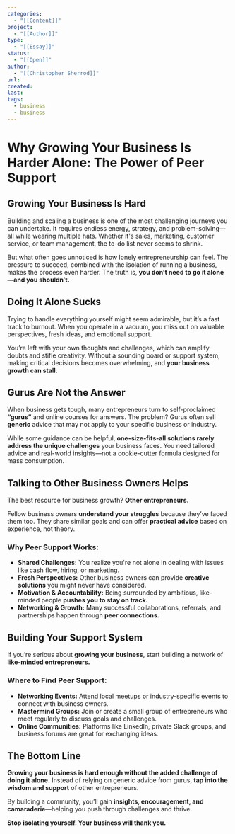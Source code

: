 ```yaml
---
categories:
  - "[[Content]]"
project:
  - "[[Author]]"
type:
  - "[[Essay]]"
status:
  - "[[Open]]"
author:
  - "[[Christopher Sherrod]]"
url: 
created:
last:
tags:
  - business
  - business
---
```

# **Why Growing Your Business Is Harder Alone: The Power of Peer Support**  

## **Growing Your Business Is Hard**  

Building and scaling a business is one of the most challenging journeys you can undertake. It requires endless energy, strategy, and problem-solving—all while wearing multiple hats. Whether it's sales, marketing, customer service, or team management, the to-do list never seems to shrink.  

But what often goes unnoticed is how lonely entrepreneurship can feel. The pressure to succeed, combined with the isolation of running a business, makes the process even harder. The truth is, **you don’t need to go it alone—and you shouldn’t.**  

## **Doing It Alone Sucks**  

Trying to handle everything yourself might seem admirable, but it’s a fast track to burnout. When you operate in a vacuum, you miss out on valuable perspectives, fresh ideas, and emotional support.  

You’re left with your own thoughts and challenges, which can amplify doubts and stifle creativity. Without a sounding board or support system, making critical decisions becomes overwhelming, and **your business growth can stall.**  

## **Gurus Are Not the Answer**  

When business gets tough, many entrepreneurs turn to self-proclaimed **“gurus”** and online courses for answers. The problem? Gurus often sell **generic** advice that may not apply to your specific business or industry.  

While some guidance can be helpful, **one-size-fits-all solutions rarely address the unique challenges** your business faces. You need tailored advice and real-world insights—not a cookie-cutter formula designed for mass consumption.  

## **Talking to Other Business Owners Helps**  

The best resource for business growth? **Other entrepreneurs.**  

Fellow business owners **understand your struggles** because they’ve faced them too. They share similar goals and can offer **practical advice** based on experience, not theory.  

### **Why Peer Support Works:**  

- **Shared Challenges:** You realize you're not alone in dealing with issues like cash flow, hiring, or marketing.  
- **Fresh Perspectives:** Other business owners can provide **creative solutions** you might never have considered.  
- **Motivation & Accountability:** Being surrounded by ambitious, like-minded people **pushes you to stay on track.**  
- **Networking & Growth:** Many successful collaborations, referrals, and partnerships happen through **peer connections.**  

## **Building Your Support System**  

If you’re serious about **growing your business**, start building a network of **like-minded entrepreneurs.**  

### **Where to Find Peer Support:**  

- **Networking Events:** Attend local meetups or industry-specific events to connect with business owners.  
- **Mastermind Groups:** Join or create a small group of entrepreneurs who meet regularly to discuss goals and challenges.  
- **Online Communities:** Platforms like LinkedIn, private Slack groups, and business forums are great for exchanging ideas.  

## **The Bottom Line**  

**Growing your business is hard enough without the added challenge of doing it alone.** Instead of relying on generic advice from gurus, **tap into the wisdom and support** of other entrepreneurs.  

By building a community, you’ll gain **insights, encouragement, and camaraderie**—helping you push through challenges and thrive.  

**Stop isolating yourself. Your business will thank you.**